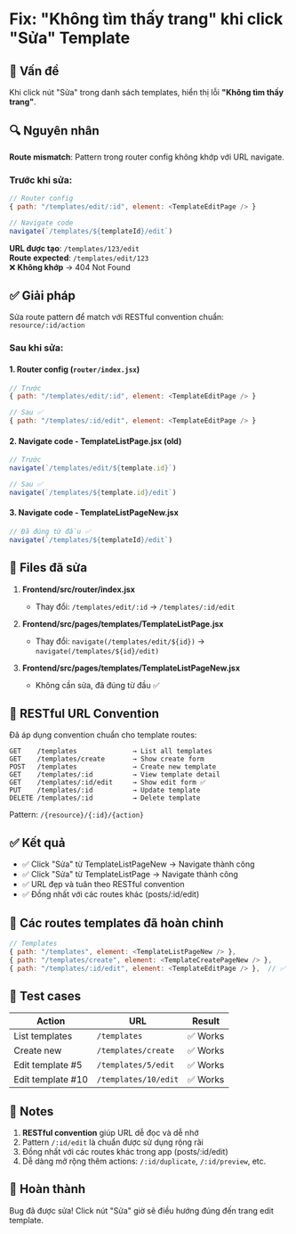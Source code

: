 # Fix: "Không tìm thấy trang" khi click "Sửa" Template

## 🐛 Vấn đề

Khi click nút "Sửa" trong danh sách templates, hiển thị lỗi **"Không tìm thấy trang"**.

## 🔍 Nguyên nhân

**Route mismatch**: Pattern trong router config không khớp với URL navigate.

### Trước khi sửa:
```javascript
// Router config
{ path: "/templates/edit/:id", element: <TemplateEditPage /> }

// Navigate code
navigate(`/templates/${templateId}/edit`)
```

**URL được tạo**: `/templates/123/edit`  
**Route expected**: `/templates/edit/123`  
❌ **Không khớp** → 404 Not Found

## ✅ Giải pháp

Sửa route pattern để match với RESTful convention chuẩn: `resource/:id/action`

### Sau khi sửa:

#### 1. Router config (`router/index.jsx`)
```javascript
// Trước
{ path: "/templates/edit/:id", element: <TemplateEditPage /> }

// Sau ✅
{ path: "/templates/:id/edit", element: <TemplateEditPage /> }
```

#### 2. Navigate code - TemplateListPage.jsx (old)
```javascript
// Trước
navigate(`/templates/edit/${template.id}`)

// Sau ✅
navigate(`/templates/${template.id}/edit`)
```

#### 3. Navigate code - TemplateListPageNew.jsx
```javascript
// Đã đúng từ đầu ✅
navigate(`/templates/${templateId}/edit`)
```

## 📁 Files đã sửa

1. **Frontend/src/router/index.jsx**
   - Thay đổi: `/templates/edit/:id` → `/templates/:id/edit`
   
2. **Frontend/src/pages/templates/TemplateListPage.jsx**
   - Thay đổi: `navigate(/templates/edit/${id})` → `navigate(/templates/${id}/edit)`

3. **Frontend/src/pages/templates/TemplateListPageNew.jsx**
   - Không cần sửa, đã đúng từ đầu ✅

## 🎯 RESTful URL Convention

Đã áp dụng convention chuẩn cho template routes:

```
GET    /templates              → List all templates
GET    /templates/create       → Show create form
POST   /templates              → Create new template
GET    /templates/:id          → View template detail
GET    /templates/:id/edit     → Show edit form ✅
PUT    /templates/:id          → Update template
DELETE /templates/:id          → Delete template
```

Pattern: `/{resource}/{:id}/{action}`

## ✅ Kết quả

- ✅ Click "Sửa" từ TemplateListPageNew → Navigate thành công
- ✅ Click "Sửa" từ TemplateListPage → Navigate thành công
- ✅ URL đẹp và tuân theo RESTful convention
- ✅ Đồng nhất với các routes khác (posts/:id/edit)

## 🔗 Các routes templates đã hoàn chỉnh

```javascript
// Templates
{ path: "/templates", element: <TemplateListPageNew /> },
{ path: "/templates/create", element: <TemplateCreatePageNew /> },
{ path: "/templates/:id/edit", element: <TemplateEditPage /> },  // ✅ Fixed
```

## 🧪 Test cases

| Action | URL | Result |
|--------|-----|--------|
| List templates | `/templates` | ✅ Works |
| Create new | `/templates/create` | ✅ Works |
| Edit template #5 | `/templates/5/edit` | ✅ Works |
| Edit template #10 | `/templates/10/edit` | ✅ Works |

## 📝 Notes

1. **RESTful convention** giúp URL dễ đọc và dễ nhớ
2. Pattern `/:id/edit` là chuẩn được sử dụng rộng rãi
3. Đồng nhất với các routes khác trong app (posts/:id/edit)
4. Dễ dàng mở rộng thêm actions: `/:id/duplicate`, `/:id/preview`, etc.

## 🎉 Hoàn thành

Bug đã được sửa! Click nút "Sửa" giờ sẽ điều hướng đúng đến trang edit template.
